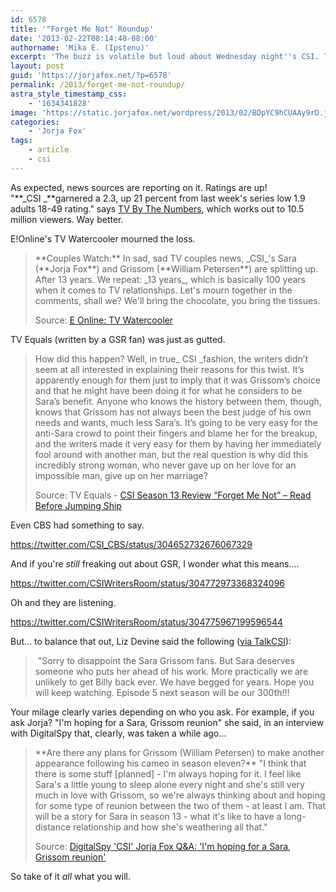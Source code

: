 ```yaml
---
id: 6578
title: '"Forget Me Not" Roundup'
date: '2013-02-22T08:14:48-08:00'
authorname: 'Mika E. (Ipstenu)'
excerpt: 'The buzz is volatile but loud about Wednesday night''s CSI. Team Grissom, Team Sara, or Team GSR, everyone has an opinion.'
layout: post
guid: 'https://jorjafox.net/?p=6578'
permalink: /2013/forget-me-not-roundup/
astra_style_timestamp_css:
    - '1634341828'
image: 'https://static.jorjafox.net/wordpress/2013/02/BDpYC9hCUAAy9rD.jpeg'
categories:
    - 'Jorja Fox'
tags:
    - article
    - csi
---
```


As expected, news sources are reporting on it. Ratings are up! "**_CSI _**garnered a 2.3, up 21 percent from last week's series low 1.9 adults 18-49 rating." says <a href="http://tvbythenumbers.zap2it.com/2013/02/21/tv-ratings-wednesdayamerican-idol-down-but-still-wins-night-modern-family-survivor-csi-up-arrow-falls/170275/">TV By The Numbers</a>, which works out to 10.5 million viewers. Way better.

E!Online's TV Watercooler mourned the loss.
<blockquote>**Couples Watch:** In sad, sad TV couples news, _CSI_'s Sara (**Jorja Fox**) and Grissom (**William Petersen**) are splitting up. After 13 years. We repeat: _13 years_, which is basically 100 years when it comes to TV relationships. Let's mourn together in the comments, shall we? We'll bring the chocolate, you bring the tissues.

Source: <a href="http://www.eonline.com/news/390253/tv-watercooler-csi-s-shocking-split-colton-haynes-arrow-debut-and-more">E Online: TV Watercooler</a></blockquote>
TV Equals (written by a GSR fan) was just as gutted.
<blockquote>How did this happen? Well, in true_ CSI _fashion, the writers didn’t seem at all interested in explaining their reasons for this twist. It’s apparently enough for them just to imply that it was Grissom’s choice and that he might have been doing it for what he considers to be Sara’s benefit. Anyone who knows the history between them, though, knows that Grissom has not always been the best judge of his own needs and wants, much less Sara’s. It’s going to be very easy for the anti-Sara crowd to point their fingers and blame her for the breakup, and the writers made it very easy for them by having her immediately fool around with another man, but the real question is why did this incredibly strong woman, who never gave up on her love for an impossible man, give up on her marriage?

Source: TV Equals - <a href="http://www.tvequals.com/2013/02/21/csi-season-13-review-forget-me-not-resist-the-urge-to-jump-the-ship/">CSI Season 13 Review “Forget Me Not” – Read Before Jumping Ship</a></blockquote>
Even CBS had something to say.

https://twitter.com/CSI_CBS/status/304652732676067329

And if you're _still_ freaking out about GSR, I wonder what this means....

https://twitter.com/CSIWritersRoom/status/304772973368324096

Oh and they are listening.

https://twitter.com/CSIWritersRoom/status/304775967199596544

But... to balance that out, Liz Devine said the following (<a href="http://talk.csifiles.com/showpost.php?p=1240453&amp;postcount=86">via TalkCSI</a>):
<blockquote> "Sorry to disappoint the Sara Grissom fans. But Sara deserves someone who puts her ahead of his work. More practically we are unlikely to get Billy back ever. We have begged for years. Hope you will keep watching. Episode 5 next season will be our 300th!!!</blockquote>
Your milage clearly varies depending on who you ask. For example, if you ask Jorja? "I'm hoping for a Sara, Grissom reunion" she said, in an interview with DigitalSpy that, clearly, was taken a while ago...
<blockquote>**Are there any plans for Grissom (William Petersen) to make another appearance following his cameo in season eleven?**
"I think that there is some stuff [planned] - I'm always hoping for it. I feel like Sara's a little young to sleep alone every night and she's still very much in love with Grissom, so we're always thinking about and hoping for some type of reunion between the two of them - at least I am. That will be a story for Sara in season 13 - what it's like to have a long-distance relationship and how she's weathering all that."

Source: <a href="http://www.digitalspy.com/tv/interviews/a459941/csi-jorja-fox-qa-im-hoping-for-a-sara-grissom-reunion.html">DigitalSpy 'CSI' Jorja Fox Q&amp;A: 'I'm hoping for a Sara, Grissom reunion'</a></blockquote>
So take of it _all_ what you will.

